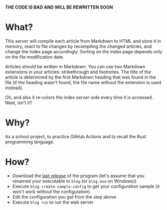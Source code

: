 **THE CODE IS BAD AND WILL BE REWRITTEN SOON**

# What?

This server will compile each article from Markdown to HTML and store it in memory, react to
file changes by recompiling the changed articles, and change the index page accordingly. Sorting
on the index page depends only on the file modification date.

Articles should be written in Markdown. You can use two Markdown extensions in your articles:
strikethrough and footnotes. The title of the article is determined by the first Markdown heading
that was found in the file (if the heading wasn't found, the file name without the extension is
used instead).

Oh, and also it re-colors the index server-side every time it is accessed. Neat, isn't it?

# Why?

As a school project, to practice GitHub Actions and to recall the Rust programming language.

# How?

* Download the [last release](https://github.com/megahomyak/blog/releases/latest) of the program (let's assume that you renamed your executable to `blog` (or `blog.exe` on Windows))
* Execute `blog create-sample-config` to get your configuration sample (it won't work without the configuration)
* Edit the configuration you got from the step above
* Execute `blog run` to run the web server
